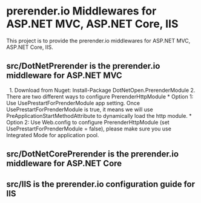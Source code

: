 # prerender.io Middlewares for ASP.NET MVC, ASP.NET Core, IIS
This project is to provide the prerender.io middlewares for ASP.NET MVC, ASP.NET Core, IIS.

## src/DotNetPrerender is the prerender.io middleware for ASP.NET MVC
   1. Download from Nuget: Install-Package DotNetOpen.PrerenderModule
   2. There are two different ways to configure PrerenderHttpModule
      * Option 1: Use UsePrestartForPrenderModule app setting. Once UsePrestartForPrenderModule is true, it means we will use PreApplicationStartMethodAttribute to dynamically load the http module.
      * Option 2: Use Web.config to configure PrerenderHttpModule (set UsePrestartForPrenderModule = false), please make sure you use Integrated Mode for application pool.

## src/DotNetCorePrerender is the prerender.io middleware for ASP.NET Core
## src/IIS is the prerender.io configuration guide for IIS

